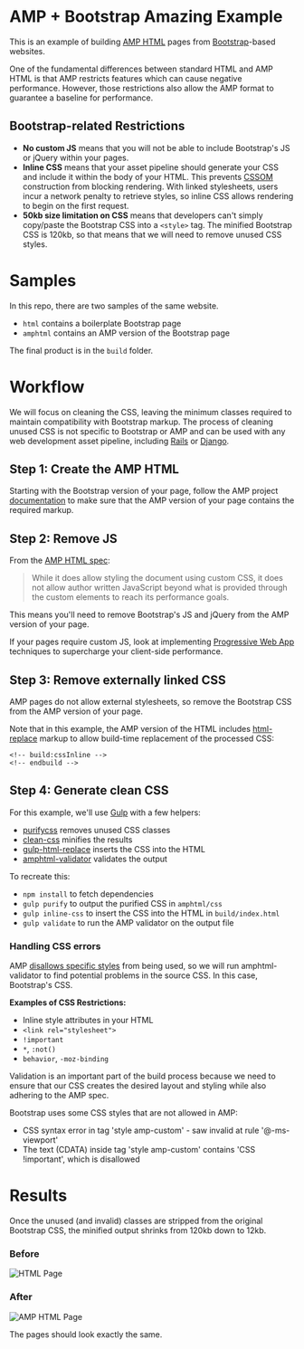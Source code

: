 # AMP + Bootstrap Amazing Example

This is an example of building [AMP HTML](https://www.ampproject.org/) pages
from [Bootstrap](http://getbootstrap.com/)-based websites.

One of the fundamental differences between standard HTML and AMP HTML is that
AMP restricts features which can cause negative performance.  However,
those restrictions also allow the AMP format to guarantee a baseline for 
performance.

## Bootstrap-related Restrictions

- **No custom JS** means that you will not be able to include Bootstrap's JS or
  jQuery within your pages.
- **Inline CSS** means that your asset pipeline should generate your CSS and
  include it within the body of your HTML. This prevents
  [CSSOM](https://www.w3.org/TR/cssom-1/) construction from blocking rendering.
  With linked stylesheets, users incur a network penalty to retrieve styles, so
  inline CSS allows rendering to begin on the first request.
- **50kb size limitation on CSS** means that developers can't simply copy/paste
  the Bootstrap CSS into a `<style>` tag.  The minified Bootstrap CSS is 120kb,
  so that means that we will need to remove unused CSS styles.

# Samples

In this repo, there are two samples of the same website.

- `html` contains a boilerplate Bootstrap page
- `amphtml` contains an AMP version of the Bootstrap page

The final product is in the `build` folder.

# Workflow

We will focus on cleaning the CSS, leaving the minimum classes required to
maintain compatibility with Bootstrap markup. The process of cleaning unused
CSS is not specific to Bootstrap or AMP and can be used with any web development
asset pipeline, including [Rails](http://guides.rubyonrails.org/asset_pipeline.html)
or [Django](https://django-pipeline.readthedocs.io/en/latest/).

## Step 1: Create the AMP HTML

Starting with the Bootstrap version of your page, follow the AMP project
[documentation](https://www.ampproject.org/docs/get_started/create/basic_markup.html)
to make sure that the AMP version of your page contains the required markup.

## Step 2: Remove JS

From the [AMP HTML spec](https://github.com/ampproject/amphtml/blob/master/spec/amp-html-format.md):

> While it does allow styling the document using custom CSS, it
> does not allow author written JavaScript beyond what is provided
> through the custom elements to reach its performance goals.

This means you'll need to remove Bootstrap's JS and jQuery from the AMP
version of your page.

If your pages require custom JS, look at implementing
[Progressive Web App](https://developers.google.com/web/progressive-web-apps/)
techniques to supercharge your client-side performance.

## Step 3: Remove externally linked CSS

AMP pages do not allow external stylesheets, so remove the Bootstrap CSS from
the AMP version of your page.

Note that in this example, the AMP version of the HTML includes 
[html-replace](https://www.npmjs.com/package/gulp-html-replace) markup to
allow build-time replacement of the processed CSS:

```
<!-- build:cssInline -->
<!-- endbuild -->
```

## Step 4: Generate clean CSS

For this example, we'll use [Gulp](http://gulpjs.com/) with a few helpers:

- [purifycss](https://github.com/purifycss/purifycss) removes unused CSS classes
- [clean-css](https://github.com/jakubpawlowicz/clean-css) minifies the results
- [gulp-html-replace](https://github.com/VFK/gulp-html-replace) inserts the CSS into the HTML
- [amphtml-validator](https://github.com/ampproject/amphtml/tree/master/validator/nodejs) validates the output

To recreate this:

- `npm install` to fetch dependencies
- `gulp purify` to output the purified CSS in `amphtml/css`
- `gulp inline-css` to insert the CSS into the HTML in `build/index.html`
- `gulp validate` to run the AMP validator on the output file

### Handling CSS errors

AMP [disallows specific styles](https://www.ampproject.org/docs/guides/responsive/style_pages.html)
from being used, so we will run amphtml-validator to find potential
problems in the source CSS.  In this case, Bootstrap's CSS.

**Examples of CSS Restrictions:**

- Inline style attributes in your HTML
- `<link rel="stylesheet">`
- `!important`
- `*`, `:not()`
- `behavior`, `-moz-binding`

Validation is an important part of the build process because we need to ensure
that our CSS creates the desired layout and styling while also adhering to the
AMP spec.

Bootstrap uses some CSS styles that are not allowed in AMP:

- CSS syntax error in tag 'style amp-custom' - saw invalid at rule '@-ms-viewport'
- The text (CDATA) inside tag 'style amp-custom' contains 'CSS !important', which is disallowed

# Results

Once the unused (and invalid) classes are stripped from the original Bootstrap
CSS, the minified output shrinks from 120kb down to 12kb.

### Before

![HTML Page](screenshots/html.jpg "HTML Bootstrap Page")

### After

![AMP HTML Page](screenshots/amp.jpg "AMP HTML Bootstrap Page")

The pages should look exactly the same.
